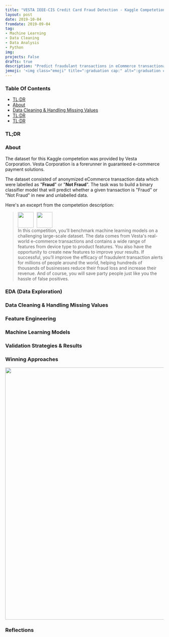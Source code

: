 ```yaml
---
title: "VESTA IEEE-CIS Credit Card Fraud Detection - Kaggle Competetion"
layout: post
date: 2019-10-04
fromdate: 2019-09-04
tag:
- Machine Learning
- Data Cleaning
- Data Analysis
- Python
img:
projects: False
drafts: true
description: "Predict fraudulant transactions in eCommerce transactional data"
jemoji: '<img class="emoji" title=":graduation cap:" alt=":graduation cap:" src="https://github.githubassets.com/images/icons/emoji/unicode/1f697.png" height="20" width="20" align="absmiddle">'
---
```

### Table Of Contents
- [TL;DR](#tl;dr)
- [About](#about)
- [Data Cleaning & Handling Missing Values](#data-cleaning-&-handling-missing-values)
- [TL;DR](#tl;dr)
- [TL;DR](#tl;dr)



### <a name="tl;dr">TL;DR</a>



### <a name="about">About</a>

The dataset for this Kaggle competetion was provided by Vesta Corporation. Vesta Corporation is a forerunner in guaranteed e-commerce payment solutions. 

The dataset consisted of anonymized eCommerce transaction data which were labelled as "**Fraud**" or "**Not Fraud**". The task was to build a binary classifier model that will predict whether a given transaction is "Fraud" or "Not Fraud" in new and unlabelled data. 

Here's an exceprt from the competetion description:
> <span><img src="{{ site.relrefurl }}/Site_Materials/figures/ieee-cis-logo.png" style="height:50;display: inline' margin-right:10px"><img src="{{ site.relrefurl }}/Site_Materials/figures/Vesta-logo_200x.png" style="height:50; display:inline; margin-left:10px" ></span><br>
>In this competition, you’ll benchmark machine learning models on a challenging large-scale dataset. The data comes from Vesta's real-world e-commerce transactions and contains a wide range of features from device type to product features. You also have the opportunity to create new features to improve your results.
>If successful, you’ll improve the efficacy of fraudulent transaction alerts for millions of people around the world, helping hundreds of thousands of businesses reduce their fraud loss and increase their revenue. And of course, you will save party people just like you the hassle of false positives.


### EDA (Data Exploration)


### Data Cleaning & Handling Missing Values



### Feature Engineering



### Machine Learning Models 


### Validation Strategies & Results



### Winning Approaches



<img src="{{ site.relrefurl }}/Site_Materials/figures/findbesttime_screenshot.png" width="800" align="center">

### Reflections
